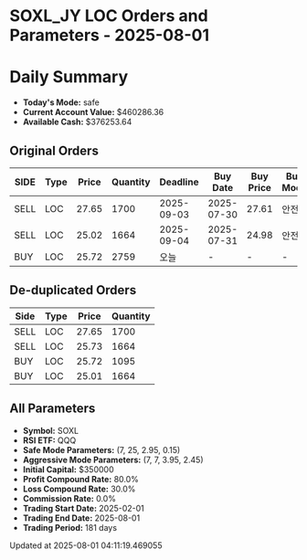 # SOXL_JY LOC Orders and Parameters - 2025-08-01

# Daily Summary

- **Today's Mode:** safe
- **Current Account Value:** $460286.36
- **Available Cash:** $376253.64

## Original Orders

| SIDE | Type | Price | Quantity | Deadline | Buy Date | Buy Price | Buy Mode |
|------|------|-------|----------|----------|----------|-----------|----------|
| SELL | LOC | 27.65 | 1700 | 2025-09-03 | 2025-07-30 | 27.61 | 안전 |
| SELL | LOC | 25.02 | 1664 | 2025-09-04 | 2025-07-31 | 24.98 | 안전 |
| BUY | LOC | 25.72 | 2759 | 오늘 | - | - | - |

## De-duplicated Orders

| Side | Type | Price | Quantity |
|------|------|-------|----------|
| SELL | LOC | 27.65 | 1700 |
| SELL | LOC | 25.73 | 1664 |
| BUY | LOC | 25.72 | 1095 |
| BUY | LOC | 25.01 | 1664 |

## All Parameters

- **Symbol:** SOXL
- **RSI ETF:** QQQ
- **Safe Mode Parameters:** (7, 25, 2.95, 0.15)
- **Aggressive Mode Parameters:** (7, 7, 3.95, 2.45)
- **Initial Capital:** $350000
- **Profit Compound Rate:** 80.0%
- **Loss Compound Rate:** 30.0%
- **Commission Rate:** 0.0%
- **Trading Start Date:** 2025-02-01
- **Trading End Date:** 2025-08-01
- **Trading Period:** 181 days

Updated at 2025-08-01 04:11:19.469055
